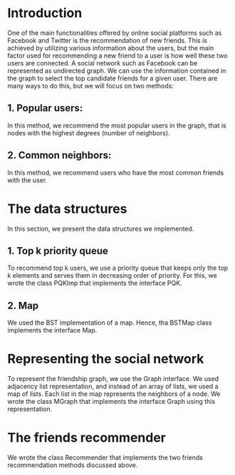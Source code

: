 # Introduction
One of the main functionalities offered by online social platforms such as Facebook and Twitter is the recommendation of new friends. This is achieved by utilizing various information about the users, but the main factor used for recommending a new friend to a user is how well these two users are connected. A social network such as Facebook can be represented as undirected graph. We can use the information contained in the graph to select the top candidate friends for a given user. There are many ways to do this, but we will focus on two methods:

## 1. Popular users:
In this method, we recommend the most popular users in the graph, that is nodes with the highest degrees (number of neighbors).

## 2. Common neighbors:
In this method, we recommend users who have the most common friends with the user.

# The data structures
In this section, we present the data structures we implemented.

## 1. Top k priority queue
To recommend top k users, we use a priority queue that keeps only the top k elements and serves them in decreasing order of priority. For this, we wrote the class PQKImp that implements the interface PQK.

## 2. Map
We used the BST implementation of a map. Hence, tha BSTMap class implements the interface Map.

# Representing the social network
To represent the friendship graph, we use the Graph interface. We used adjacency list representation, and instead of an array of lists, we used a map of lists. Each list in the map represents the neighbors of a node.
We wrote the class MGraph that implements the interface Graph using this representation.

# The friends recommender
We wrote the class Recommender that implements the two friends recommendation methods discussed above.
